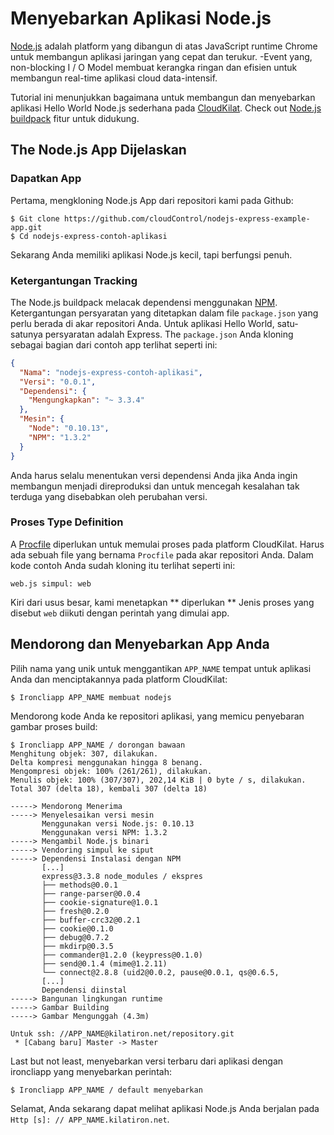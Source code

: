 # Menyebarkan Aplikasi Node.js
[Node.js] adalah platform yang dibangun di atas JavaScript runtime Chrome untuk membangun aplikasi jaringan yang cepat dan terukur. -Event yang, non-blocking I / O Model membuat kerangka ringan dan efisien untuk membangun real-time aplikasi cloud data-intensif.

Tutorial ini menunjukkan bagaimana untuk membangun dan menyebarkan aplikasi Hello World Node.js sederhana pada [CloudKilat]. Check out [Node.js buildpack] fitur untuk didukung.

## The Node.js App Dijelaskan

### Dapatkan App
Pertama, mengkloning Node.js App dari repositori kami pada Github:

~~~ Pesta
$ Git clone https://github.com/cloudControl/nodejs-express-example-app.git
$ Cd nodejs-express-contoh-aplikasi
~~~

Sekarang Anda memiliki aplikasi Node.js kecil, tapi berfungsi penuh.

### Ketergantungan Tracking
The Node.js buildpack melacak dependensi menggunakan [NPM]. Ketergantungan
persyaratan yang ditetapkan dalam file `package.json` yang perlu berada di
akar repositori Anda. Untuk aplikasi Hello World, satu-satunya
persyaratan adalah Express. The `package.json` Anda kloning sebagai bagian dari contoh
app terlihat seperti ini:

~~~ Json
{
  "Nama": "nodejs-express-contoh-aplikasi",
  "Versi": "0.0.1",
  "Dependensi": {
    "Mengungkapkan": "~ 3.3.4"
  },
  "Mesin": {
    "Node": "0.10.13",
    "NPM": "1.3.2"
  }
}
~~~

Anda harus selalu menentukan versi dependensi Anda jika Anda ingin membangun menjadi direproduksi dan untuk mencegah kesalahan tak terduga yang disebabkan oleh perubahan versi.

### Proses Type Definition
A [Procfile] diperlukan untuk memulai proses pada platform CloudKilat. Harus ada sebuah file yang bernama `Procfile` pada akar repositori Anda. Dalam kode contoh Anda sudah kloning itu terlihat seperti ini:

~~~
web.js simpul: web
~~~

Kiri dari usus besar, kami menetapkan ** diperlukan ** Jenis proses yang disebut `web` diikuti dengan perintah yang dimulai app.

## Mendorong dan Menyebarkan App Anda
Pilih nama yang unik untuk menggantikan `APP_NAME` tempat untuk aplikasi Anda
dan menciptakannya pada platform CloudKilat:

~~~ Pesta
$ Ironcliapp APP_NAME membuat nodejs
~~~

Mendorong kode Anda ke repositori aplikasi, yang memicu penyebaran gambar proses build:

~~~ Pesta
$ Ironcliapp APP_NAME / dorongan bawaan
Menghitung objek: 307, dilakukan.
Delta kompresi menggunakan hingga 8 benang.
Mengompresi objek: 100% (261/261), dilakukan.
Menulis objek: 100% (307/307), 202,14 KiB | 0 byte / s, dilakukan.
Total 307 (delta 18), kembali 307 (delta 18)

-----> Mendorong Menerima
-----> Menyelesaikan versi mesin
       Menggunakan versi Node.js: 0.10.13
       Menggunakan versi NPM: 1.3.2
-----> Mengambil Node.js binari
-----> Vendoring simpul ke siput
-----> Dependensi Instalasi dengan NPM
       [...]
       express@3.3.8 node_modules / ekspres
       ├── methods@0.0.1
       ├── range-parser@0.0.4
       ├── cookie-signature@1.0.1
       ├── fresh@0.2.0
       ├── buffer-crc32@0.2.1
       ├── cookie@0.1.0
       ├── debug@0.7.2
       ├── mkdirp@0.3.5
       ├── commander@1.2.0 (keypress@0.1.0)
       ├── send@0.1.4 (mime@1.2.11)
       └── connect@2.8.8 (uid2@0.0.2, pause@0.0.1, qs@0.6.5,
       [...]
       Dependensi diinstal
-----> Bangunan lingkungan runtime
-----> Gambar Building
-----> Gambar Mengunggah (4.3m)

Untuk ssh: //APP_NAME@kilatiron.net/repository.git
 * [Cabang baru] Master -> Master
~~~

Last but not least, menyebarkan versi terbaru dari aplikasi dengan ironcliapp yang menyebarkan perintah:

~~~ Pesta
$ Ironcliapp APP_NAME / default menyebarkan
~~~

Selamat, Anda sekarang dapat melihat aplikasi Node.js Anda berjalan pada
`Http [s]: // APP_NAME.kilatiron.net`.


[Node.js]: http://nodejs.org/
[NPM]: https://npmjs.org/
[CloudKilat]: http://www.cloudkilat.com/
[Node.js buildpack]: https://github.com/cloudControl/buildpack-nodejs
[Procfile]: /Platform%20Documentation.md/#buildpacks-and-the-procfile
[Platform dokumentasi]: /Platform%20Documentation.md
